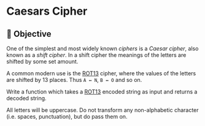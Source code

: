 # Caesars Cipher

## 🎯 Objective

One of the simplest and most widely known _ciphers_ is a _Caesar cipher_, also known as a _shift cipher_. In a shift cipher the meanings of the letters are shifted by some set amount.

A common modern use is the [ROT13](https://www.freecodecamp.org/news/how-to-code-the-caesar-cipher-an-introduction-to-basic-encryption-3bf77b4e19f7/) cipher, where the values of the letters are shifted by 13 places. Thus `A ↔ N`, `B ↔ O` and so on.

Write a function which takes a [ROT13](https://www.freecodecamp.org/news/how-to-code-the-caesar-cipher-an-introduction-to-basic-encryption-3bf77b4e19f7/) encoded string as input and returns a decoded string.

All letters will be uppercase. Do not transform any non-alphabetic character (i.e. spaces, punctuation), but do pass them on.
